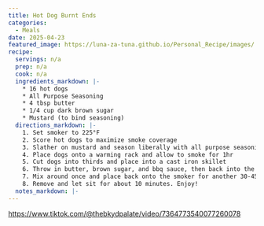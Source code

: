 ```yaml
---
title: Hot Dog Burnt Ends
categories: 
  - Meals
date: 2025-04-23
featured_image: https://luna-za-tuna.github.io/Personal_Recipe/images/
recipe:
  servings: n/a
  prep: n/a
  cook: n/a
  ingredients_markdown: |-
    * 16 hot dogs
    * All Purpose Seasoning
    * 4 tbsp butter
    * 1/4 cup dark brown sugar
    * Mustard (to bind seasoning)
  directions_markdown: |-
    1. Set smoker to 225°F
    2. Score hot dogs to maximize smoke coverage
    3. Slather on mustard and season liberally with all purpose seasoning
    4. Place dogs onto a warming rack and allow to smoke for 1hr
    5. Cut dogs into thirds and place into a cast iron skillet
    6. Throw in butter, brown sugar, and bbq sauce, then back into the smoker for 15-20 mins.
    7. Mix around once and place back onto the smoker for another 30-45 mins, or until you’re happy with the tacking (tip: if you want them to tack up quicker, increase the temperature to 300-350°F)
    8. Remove and let sit for about 10 minutes. Enjoy!
  notes_markdown: |-
---
```

<https://www.tiktok.com/@thebkydpalate/video/7364773540077260078>